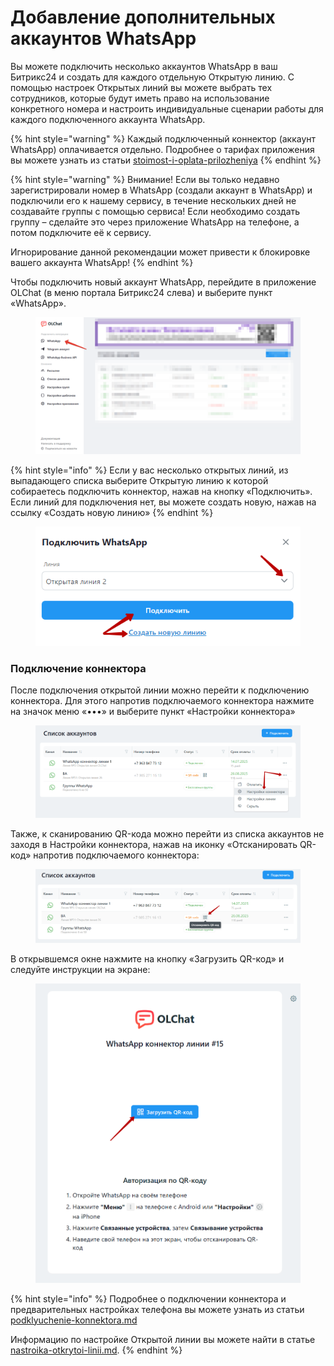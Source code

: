 # Добавление дополнительных аккаунтов WhatsApp

Вы можете подключить несколько аккаунтов WhatsApp в ваш Битрикс24 и создать для каждого отдельную Открытую линию. С помощью настроек Открытых линий вы можете выбрать тех сотрудников, которые будут иметь право на использование конкретного номера и настроить индивидуальные сценарии работы для каждого подключенного аккаунта WhatsApp.

{% hint style="warning" %}
Каждый подключенный коннектор (аккаунт WhatsApp) оплачивается отдельно. Подробнее о тарифах приложения вы можете узнать из статьи [stoimost-i-oplata-prilozheniya](../../stoimost-i-oplata-prilozheniya/ "mention")
{% endhint %}

{% hint style="warning" %}
Внимание! Если вы только недавно зарегистрировали номер в WhatsApp (создали аккаунт в WhatsApp) и подключили его к нашему сервису, в течение нескольких дней не создавайте группы с помощью сервиса! Если необходимо создать группу – сделайте это через приложение WhatsApp на телефоне, а потом подключите её к сервису.

Игнорирование данной рекомендации может привести к блокировке вашего аккаунта WhatsApp!
{% endhint %}

Чтобы подключить новый аккаунт WhatsApp, перейдите в приложение OLChat (в меню портала Битрикс24 слева) и выберите пункт «WhatsApp».

<figure><img src="../../.gitbook/assets/image (3) (1).png" alt=""><figcaption></figcaption></figure>

{% hint style="info" %}
Если у вас несколько открытых линий, из выпадающего списка выберите Открытую линию к которой собираетесь подключить коннектор, нажав на кнопку «Подключить». Если линий для подключения нет, вы можете создать новую, нажав на ссылку «Создать новую линию»
{% endhint %}

<figure><img src="../../.gitbook/assets/image (34).png" alt=""><figcaption></figcaption></figure>

### Подключение коннектора

После подключения открытой линии можно перейти к подключению коннектора. Для этого напротив подключаемого коннектора нажмите на значок меню «•••» и выберите пункт «Настройки коннектора»

<figure><img src="../../.gitbook/assets/image (1209).png" alt=""><figcaption></figcaption></figure>

Также, к сканированию QR-кода можно перейти из списка аккаунтов не заходя в Настройки коннектора, нажав на иконку «Отсканировать QR-код» напротив подключаемого коннектора:

<figure><img src="../../.gitbook/assets/image (1208).png" alt=""><figcaption></figcaption></figure>

В открывшемся окне нажмите на кнопку «Загрузить QR-код» и следуйте инструкции на экране:

<figure><img src="../../.gitbook/assets/image (1212).png" alt=""><figcaption></figcaption></figure>

{% hint style="info" %}
Подробнее о подключении коннектора и предварительных настройках телефона вы можете узнать из статьи [podklyuchenie-konnektora.md](../podklyuchenie-konnektora.md "mention")

Информацию по настройке Открытой линии вы можете найти в статье [nastroika-otkrytoi-linii.md](../nastroika-otkrytoi-linii.md "mention").
{% endhint %}
